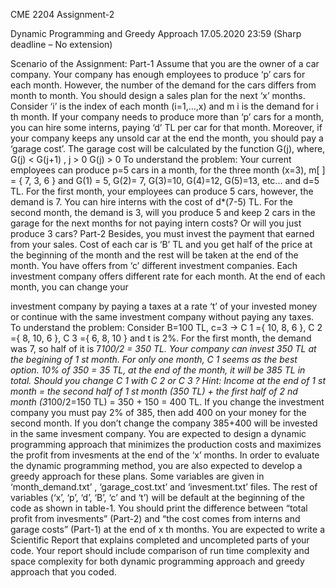 CME 2204 Assignment-2

Dynamic Programming and Greedy Approach
17.05.2020 23:59 (Sharp deadline – No extension)

Scenario of the Assignment:
Part-1
Assume that you are the owner of a car company. Your company has enough employees to
produce ‘p’ cars for each month. However, the number of the demand for the cars differs from
month to month. You should design a sales plan for the next ‘x’ months. Consider ‘i’ is the index
of each month (i=1,…,x) and m i is the demand for i th month. If your company needs to produce
more than ‘p’ cars for a month, you can hire some interns, paying ‘d’ TL per car for that month.
Moreover, if your company keeps any unsold car at the end the month, you should pay a
‘garage cost’. The garage cost will be calculated by the function G(j), where,
G(j) &lt; G(j+1) , j &gt; 0
G(j) &gt; 0
To understand the problem: Your current employees can produce p=5 cars in a month, for the
three month (x=3), m[ ] = { 7, 3, 6 } and G(1) = 5, G(2)= 7, G(3)=10, G(4)=12, G(5)=13, etc...
and d=5 TL.
For the first month, your employees can produce 5 cars, however, the demand is 7. You can
hire interns with the cost of d*(7-5) TL.
For the second month, the demand is 3, will you produce 5 and keep 2 cars in the garage for
the next months for not paying intern costs? Or will you just produce 3 cars?
Part-2
Besides, you must invest the payment that earned from your sales. Cost of each car is ‘B’ TL and
you get half of the price at the beginning of the month and the rest will be taken at the end of
the month. You have offers from ‘c’ different investment companies. Each investment company
offers different rate for each month. At the end of each month, you can change your

investment company by paying a taxes at a rate ‘t’ of your invested money or continue with the
same investment company without paying any taxes.
To understand the problem: Consider B=100 TL, c=3 -&gt; C 1 ={ 10, 8, 6 }, C 2 ={ 8, 10, 6 }, C 3 ={ 6, 8,
10 } and t is 2%.
For the first month, the demand was 7, so half of it is 7*100/2 = 350 TL. Your company can
invest 350 TL at the begining of 1 st month. For only one month, C 1 seems as the best option.
10% of 350 = 35 TL, at the end of the month, it will be 385 TL in total. Should you change C 1 with
C 2 or C 3 ?
Hint: Income at the end of 1 st month = the second half of 1 st month (350 TL) + the first half of 2 nd
month (3*100/2=150 TL) = 350 + 150 = 400 TL.
If you change the investment company you must pay 2% of 385, then add 400 on your money
for the second month. If you don’t change the company 385+400 will be invested in the same
invesment company.
You are expected to design a dynamic programming approach that minimizes the production
costs and maximizes the profit from invesments at the end of the ‘x’ months. In order to
evaluate the dynamic programming method, you are also expected to develop a greedy
approach for these plans.
Some variables are given in ‘month_demand.txt’ , ‘garage_cost.txt’ and ‘invesment.txt’ files.
The rest of variables (‘x’, ‘p’, ‘d’, ‘B’, ‘c’ and ‘t’) will be default at the beginning of the code as
shown in table-1.
You should print the difference between “total profit from invesments” (Part-2) and “the cost
comes from interns and garage costs” (Part-1) at the end of x th months.
You are expected to write a Scientific Report that explains completed and uncompleted parts of
your code. Your report should include comparison of run time complexity and space complexity
for both dynamic programming approach and greedy approach that you coded.

